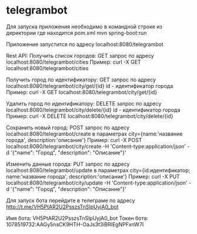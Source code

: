 # telegrambot

Для запуска приложения необходимо в командной строке из дериктории где находится pom.xml
mvn spring-boot:run

Приложение запустится по адресу localhost:8080/telegrambot

Rest API:
Получить список городов:
GET запрос по адресу
localhost:8080/telegrambot/cities
Пример:
curl -X GET localhost:8080/telegrambot/cities

Получить город по идентификатору:
GET запрос по адресу
localhost:8080/telegrambot/city/get/{id}
id - идентификатор города
Пример:
curl -X GET localhost:8080/telegrambot/city/get/{id}

Удалить город по идентификатору:
DELETE запрос по адресу
localhost:8080/telegrambot/city/delete/{id}
id - идентификатор города
Пример:
curl -X DELETE localhost:8080/telegrambot/city/delete/{id}

Сохранить новый город:
POST запрос по адресу
localhost:8080/telegrambot/create
в параметрах city={name:'название города', description:'описание'}
Пример:
curl -X POST localhost:8080/telegrambot/city/create -H 'Content-type:application/json' -d '{"name": "Город", "description": "Описание"}'

Изменить данные города:
PUT запрос по адресу
localhost:8080/telegrambot/update
в параметрах city={id:идентификатор; name:'название города', description:'описание'}
Пример:
curl -X PUT localhost:8080/telegrambot/city/update -H 'Content-type:application/json' -d '{"name": "Город", "description": "Описание"}'

Для запуск бота перейдите в телеграме по адресу http://t.me/VH5PtAR2U2PsszsTnSlpUyjA0_bot

Имя бота: VH5PtAR2U2PsszsTnSlpUyjA0_bot
Токен бота: 1078519732:AAGy5nsCK9HTH-OaJs3t3iBRlEgNPFxnW7I
